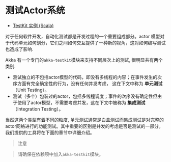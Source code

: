 # 测试Actor系统

* [TestKit 实例 (Scala)](testkit-example.md)

对于任何软件开发，自动化测试都是开发过程的一个重要组成部分。actor 模型对于代码单元如何划分，它们之间如何交互提供了一种新的视角，这对如何编写测试也造成了影响.

Akka 有一个专门的`akka-testkit`模块来支持不同层次上的测试, 很明显共有两个类别:

* 测试独立的不包括actor模型的代码，即没有多线程的内容；在事件发生的次序方面有完全确定性的行为，没有任何并发考虑， 这在下文中称为 **单元测试**（Unit Testing）。
* 测试（多个）包装过的actor，包括多线程调度；事件的次序没有确定性但由于使用了actor模型，不需要考虑并发，这在下文中被称为 **集成测试**（Integration Testing）。

当然这两个类型有着不同的粒度, 单元测试通常是白盒测试而集成测试是对完整的actor网络进行的功能测试。其中重要的区别是并发的考虑是否是测试的一部分。我们提供的工具将在下面的章节中详细介绍。

> 注意

> 请确保在依赖项中加入`akka-testkit`模块。












